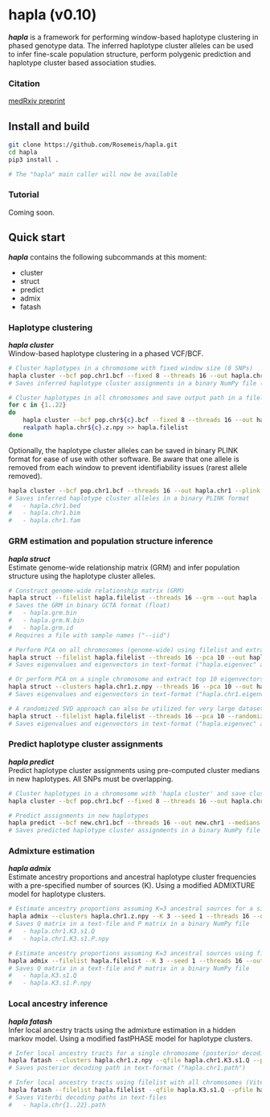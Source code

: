 # hapla (v0.10)
***hapla*** is a framework for performing window-based haplotype clustering in phased genotype data. The inferred haplotype cluster alleles can be used to infer fine-scale population structure, perform polygenic prediction and haplotype cluster based association studies.

### Citation
[medRxiv preprint](https://doi.org/10.1101/2024.04.30.24306654)

## Install and build
```bash
git clone https://github.com/Rosemeis/hapla.git
cd hapla
pip3 install .

# The "hapla" main caller will now be available
```

### Tutorial
Coming soon.

## Quick start
***hapla*** contains the following subcommands at this moment:
- cluster
- struct
- predict
- admix
- fatash


### Haplotype clustering
***hapla cluster***\
Window-based haplotype clustering in a phased VCF/BCF.
```bash
# Cluster haplotypes in a chromosome with fixed window size (8 SNPs)
hapla cluster --bcf pop.chr1.bcf --fixed 8 --threads 16 --out hapla.chr1
# Saves inferred haplotype cluster assignments in a binary NumPy file ("hapla.chr1.z.npy")

# Cluster haplotypes in all chromosomes and save output path in a filelist
for c in {1..22}
do
	hapla cluster --bcf pop.chr${c}.bcf --fixed 8 --threads 16 --out hapla.chr${c}
	realpath hapla.chr${c}.z.npy >> hapla.filelist
done
```

Optionally, the haplotype cluster alleles can be saved in binary PLINK format for ease of use with other software. Be aware that one allele is removed from each window to prevent identifiability issues (rarest allele removed).
```bash
hapla cluster --bcf pop.chr1.bcf --threads 16 --out hapla.chr1 --plink
# Saves inferred haplotype cluster alleles in a binary PLINK format
#	- hapla.chr1.bed
#	- hapla.chr1.bim
#	- hapla.chr1.fam
```

### GRM estimation and population structure inference
***hapla struct***\
Estimate genome-wide relationship matrix (GRM) and infer population structure using the haplotype cluster alleles.
```bash
# Construct genome-wide relationship matrix (GRM)
hapla struct --filelist hapla.filelist --threads 16 --grm --out hapla --iid pop.samples
# Saves the GRM in binary GCTA format (float)
#	- hapla.grm.bin
#	- hapla.grm.N.bin
#	- hapla.grm.id
# Requires a file with sample names ("--iid")

# Perform PCA on all chromosomes (genome-wide) using filelist and extract top 10 eigenvectors
hapla struct --filelist hapla.filelist --threads 16 --pca 10 --out hapla
# Saves eigenvalues and eigenvectors in text-format ("hapla.eigenvec" and "hapla.eigenval")

# Or perform PCA on a single chromosome and extract top 10 eigenvectors
hapla struct --clusters hapla.chr1.z.npy --threads 16 --pca 10 --out hapla.chr1
# Saves eigenvalues and eigenvectors in text-format ("hapla.chr1.eigenvec" and "hapla.chr1.eigenval")

# A randomized SVD approach can also be utilized for very large datasets (> 5,000 individuals)
hapla struct --filelist hapla.filelist --threads 16 --pca 10 --randomized --out hapla
# Saves eigenvalues and eigenvectors in text-format ("hapla.eigenvec" and "hapla.eigenval")
```

### Predict haplotype cluster assignments
***hapla predict***\
Predict haplotype cluster assignments using pre-computed cluster medians in new haplotypes. All SNPs must be overlapping.
```bash
# Cluster haplotypes in a chromosome with 'hapla cluster' and save cluster medians
hapla cluster --bcf pop.chr1.bcf --fixed 8 --threads 16 --out hapla.chr1 --medians

# Predict assignments in new haplotypes
hapla predict --bcf new.chr1.bcf --threads 16 --out new.chr1 --medians hapla.chr1.medians.npz
# Saves predicted haplotype cluster assignments in a binary NumPy file ("new.chr1.z.npy")
```

### Admixture estimation
***hapla admix***\
Estimate ancestry proportions and ancestral haplotype cluster frequencies with a pre-specified number of sources (K). Using a modified ADMIXTURE model for haplotype clusters.
```bash
# Estimate ancestry proportions assuming K=3 ancestral sources for a single chromosome
hapla admix --clusters hapla.chr1.z.npy --K 3 --seed 1 --threads 16 --out hapla.chr1
# Saves Q matrix in a text-file and P matrix in a binary NumPy file
#	- hapla.chr1.K3.s1.Q
#	- hapla.chr1.K3.s1.P.npy

# Estimate ancestry proportions assuming K=3 ancestral sources using filelist with all chromosomes
hapla admix --filelist hapla.filelist --K 3 --seed 1 --threads 16 --out hapla
# Saves Q matrix in a text-file and P matrix in a binary NumPy file
#	- hapla.K3.s1.Q
#	- hapla.K3.s1.P.npy
```

### Local ancestry inference
***hapla fatash***\
Infer local ancestry tracts using the admixture estimation in a hidden markov model. Using a modified fastPHASE model for haplotype clusters.
```bash
# Infer local ancestry tracts for a single chromosome (posterior decoding)
hapla fatash --clusters hapla.chr1.z.npy --qfile hapla.chr1.K3.s1.Q --pfile hapla.chr1.K3.s1.P.npy --threads 16 --out hapla.chr1
# Saves posterior decoding path in text-format ("hapla.chr1.path")

# Infer local ancestry tracts using filelist with all chromosomes (Viterbi decoding)
hapla fatash --filelist hapla.filelist --qfile hapla.K3.s1.Q --pfile hapla.K3.s1.P.npy --threads 16 --out hapla --viterbi
# Saves Viterbi decoding paths in text-files
#	- hapla.chr{1..22}.path
```
